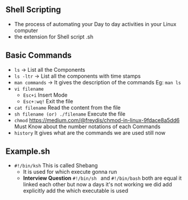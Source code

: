 ## Shell Scripting
* The process of automating your Day to day activities in your Linux computer
* the extension for Shell script .sh
## Basic Commands
* ``ls`` -> List all the Components
* ``ls -ltr`` -> List all the components with time stamps
* ``man commands`` -> It gives the description of the commands
Eg: ``man ls``
* `vi filename`
    * `Esc+i` Insert Mode
    * `Esc+:wq!` Exit the file
* `cat filename` Read the content from the file
* `sh filename (or) ./filename` Execute the file
* `chmod`
    https://medium.com/@freydis/chmod-in-linux-9fdace8a5dd6
    Must Know about the number notations of each Commands
* `history` It gives what are the commands we are used still now

## Example.sh

* ``#!/bin/ksh`` This is called Shebang 
    * It is used for which execute gonna run
    * **Interview Question** `#!/bin/sh ` and `#!/bin/bash` both are equal it linked each other but now a days it's not working we did add explicitly add the which executable is used
 